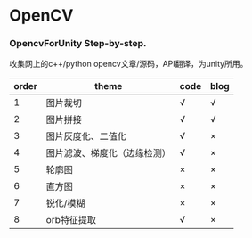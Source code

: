 # OpenCV
### OpencvForUnity Step-by-step.

收集网上的c++/python opencv文章/源码，API翻译，为unity所用。

|order|theme|code|blog|
|---|---|---|---|
|1|图片裁切|√|√|
|2|图片拼接|√|√|
|3|图片灰度化、二值化|√|×|
|4|图片滤波、梯度化（边缘检测）|√|×|
|5|轮廓图|×|×|
|6|直方图|×|×|
|7|锐化/模糊|×|×|
|8|orb特征提取|√|×|
